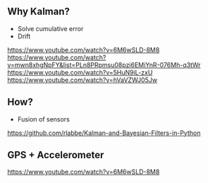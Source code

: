 ## Why Kalman?

* Solve cumulative error
* Drift

https://www.youtube.com/watch?v=6M6wSLD-8M8
https://www.youtube.com/watch?v=mwn8xhgNpFY&list=PLn8PRpmsu08pzi6EMiYnR-076Mh-q3tWr
https://www.youtube.com/watch?v=5HuN9iL-zxU
https://www.youtube.com/watch?v=hVaVZWJ05Jw

## How?

* Fusion of sensors

https://github.com/rlabbe/Kalman-and-Bayesian-Filters-in-Python


## GPS + Accelerometer

https://www.youtube.com/watch?v=6M6wSLD-8M8